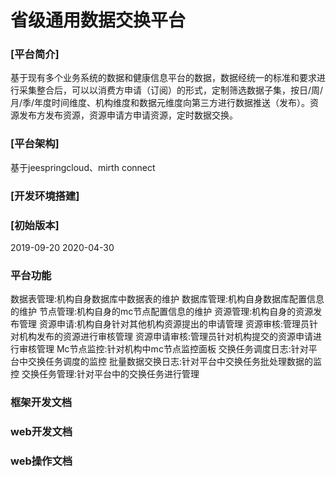 # 省级通用数据交换平台
### [平台简介]
基于现有多个业务系统的数据和健康信息平台的数据，数据经统一的标准和要求进行采集整合后，可以以消费方申请（订阅）的形式，定制筛选数据子集，按日/周/月/季/年度时间维度、机构维度和数据元维度向第三方进行数据推送（发布）。资源发布方发布资源，资源申请方申请资源，定时数据交换。
### [平台架构]
基于jeespringcloud、mirth connect
### [开发环境搭建]
### [初始版本]
2019-09-20
2020-04-30
### 平台功能
数据表管理:机构自身数据库中数据表的维护
数据库管理:机构自身数据库配置信息的维护
节点管理:机构自身的mc节点配置信息的维护
资源管理:机构自身的资源发布管理
资源申请:机构自身针对其他机构资源提出的申请管理
资源审核:管理员针对机构发布的资源进行审核管理
资源申请审核:管理员针对机构提交的资源申请进行审核管理
Mc节点监控:针对机构中mc节点监控面板
交换任务调度日志:针对平台中交换任务调度的监控
批量数据交换日志:针对平台中交换任务批处理数据的监控
交换任务管理:针对平台中的交换任务进行管理
### 框架开发文档


### web开发文档


### web操作文档

